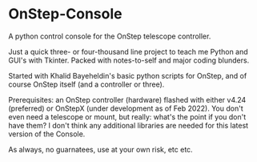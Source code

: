 # OnStep-Console
A python control console for the OnStep telescope controller.

Just a quick three- or four-thousand line project to teach me Python and GUI's with Tkinter. Packed with notes-to-self and major coding blunders.

Started with Khalid Bayeheldin's basic python scripts for OnStep, and of course OnStep itself (and a controller or three).

Prerequisites: an OnStep controller (hardware) flashed with either v4.24 (preferred) or OnStepX (under development as of Feb 2022). You don't even need a telescope or mount, but really: what's the point if you don't have them? I don't think any additional libraries are needed for this latest version of the Console.

As always, no guarnatees, use at your own risk, etc etc.

